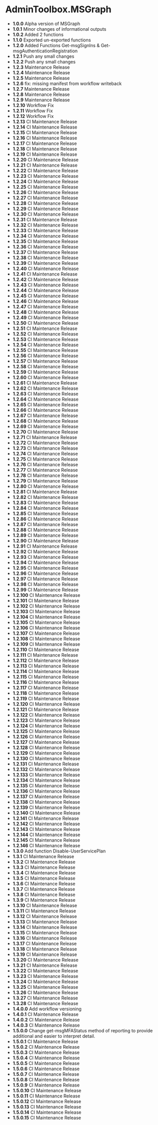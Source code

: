 # **AdminToolbox.MSGraph**

* **1.0.0** Alpha version of MSGraph
* **1.0.1** Minor changes of informational outputs
* **1.0.2** Added 2 functions
* **1.1.0** Exported un-exported functions
* **1.2.0** Added Functions Get-msgSignIns & Get-msgAuthenticationRegistration
* **1.2.1** Push any small changes
* **1.2.2** Push any small changes
* **1.2.3** Maintenance Release
* **1.2.4** Maintenance Release
* **1.2.5** Maintenance Release
* **1.2.6** fix: missing manifest from workflow writeback
* **1.2.7** Maintenance Release
* **1.2.8** Maintenance Release
* **1.2.9** Maintenance Release
* **1.2.10** Workflow Fix
* **1.2.11** Workflow Fix
* **1.2.12** Workflow Fix
* **1.2.13** CI Maintenance Release
* **1.2.14** CI Maintenance Release
* **1.2.15** CI Maintenance Release
* **1.2.16** CI Maintenance Release
* **1.2.17** CI Maintenance Release
* **1.2.18** CI Maintenance Release
* **1.2.19** CI Maintenance Release
* **1.2.20** CI Maintenance Release
* **1.2.21** CI Maintenance Release
* **1.2.22** CI Maintenance Release
* **1.2.23** CI Maintenance Release
* **1.2.24** CI Maintenance Release
* **1.2.25** CI Maintenance Release
* **1.2.26** CI Maintenance Release
* **1.2.27** CI Maintenance Release
* **1.2.28** CI Maintenance Release
* **1.2.29** CI Maintenance Release
* **1.2.30** CI Maintenance Release
* **1.2.31** CI Maintenance Release
* **1.2.32** CI Maintenance Release
* **1.2.33** CI Maintenance Release
* **1.2.34** CI Maintenance Release
* **1.2.35** CI Maintenance Release
* **1.2.36** CI Maintenance Release
* **1.2.37** CI Maintenance Release
* **1.2.38** CI Maintenance Release
* **1.2.39** CI Maintenance Release
* **1.2.40** CI Maintenance Release
* **1.2.41** CI Maintenance Release
* **1.2.42** CI Maintenance Release
* **1.2.43** CI Maintenance Release
* **1.2.44** CI Maintenance Release
* **1.2.45** CI Maintenance Release
* **1.2.46** CI Maintenance Release
* **1.2.47** CI Maintenance Release
* **1.2.48** CI Maintenance Release
* **1.2.49** CI Maintenance Release
* **1.2.50** CI Maintenance Release
* **1.2.51** CI Maintenance Release
* **1.2.52** CI Maintenance Release
* **1.2.53** CI Maintenance Release
* **1.2.54** CI Maintenance Release
* **1.2.55** CI Maintenance Release
* **1.2.56** CI Maintenance Release
* **1.2.57** CI Maintenance Release
* **1.2.58** CI Maintenance Release
* **1.2.59** CI Maintenance Release
* **1.2.60** CI Maintenance Release
* **1.2.61** CI Maintenance Release
* **1.2.62** CI Maintenance Release
* **1.2.63** CI Maintenance Release
* **1.2.64** CI Maintenance Release
* **1.2.65** CI Maintenance Release
* **1.2.66** CI Maintenance Release
* **1.2.67** CI Maintenance Release
* **1.2.68** CI Maintenance Release
* **1.2.69** CI Maintenance Release
* **1.2.70** CI Maintenance Release
* **1.2.71** CI Maintenance Release
* **1.2.72** CI Maintenance Release
* **1.2.73** CI Maintenance Release
* **1.2.74** CI Maintenance Release
* **1.2.75** CI Maintenance Release
* **1.2.76** CI Maintenance Release
* **1.2.77** CI Maintenance Release
* **1.2.78** CI Maintenance Release
* **1.2.79** CI Maintenance Release
* **1.2.80** CI Maintenance Release
* **1.2.81** CI Maintenance Release
* **1.2.82** CI Maintenance Release
* **1.2.83** CI Maintenance Release
* **1.2.84** CI Maintenance Release
* **1.2.85** CI Maintenance Release
* **1.2.86** CI Maintenance Release
* **1.2.87** CI Maintenance Release
* **1.2.88** CI Maintenance Release
* **1.2.89** CI Maintenance Release
* **1.2.90** CI Maintenance Release
* **1.2.91** CI Maintenance Release
* **1.2.92** CI Maintenance Release
* **1.2.93** CI Maintenance Release
* **1.2.94** CI Maintenance Release
* **1.2.95** CI Maintenance Release
* **1.2.96** CI Maintenance Release
* **1.2.97** CI Maintenance Release
* **1.2.98** CI Maintenance Release
* **1.2.99** CI Maintenance Release
* **1.2.100** CI Maintenance Release
* **1.2.101** CI Maintenance Release
* **1.2.102** CI Maintenance Release
* **1.2.103** CI Maintenance Release
* **1.2.104** CI Maintenance Release
* **1.2.105** CI Maintenance Release
* **1.2.106** CI Maintenance Release
* **1.2.107** CI Maintenance Release
* **1.2.108** CI Maintenance Release
* **1.2.109** CI Maintenance Release
* **1.2.110** CI Maintenance Release
* **1.2.111** CI Maintenance Release
* **1.2.112** CI Maintenance Release
* **1.2.113** CI Maintenance Release
* **1.2.114** CI Maintenance Release
* **1.2.115** CI Maintenance Release
* **1.2.116** CI Maintenance Release
* **1.2.117** CI Maintenance Release
* **1.2.118** CI Maintenance Release
* **1.2.119** CI Maintenance Release
* **1.2.120** CI Maintenance Release
* **1.2.121** CI Maintenance Release
* **1.2.122** CI Maintenance Release
* **1.2.123** CI Maintenance Release
* **1.2.124** CI Maintenance Release
* **1.2.125** CI Maintenance Release
* **1.2.126** CI Maintenance Release
* **1.2.127** CI Maintenance Release
* **1.2.128** CI Maintenance Release
* **1.2.129** CI Maintenance Release
* **1.2.130** CI Maintenance Release
* **1.2.131** CI Maintenance Release
* **1.2.132** CI Maintenance Release
* **1.2.133** CI Maintenance Release
* **1.2.134** CI Maintenance Release
* **1.2.135** CI Maintenance Release
* **1.2.136** CI Maintenance Release
* **1.2.137** CI Maintenance Release
* **1.2.138** CI Maintenance Release
* **1.2.139** CI Maintenance Release
* **1.2.140** CI Maintenance Release
* **1.2.141** CI Maintenance Release
* **1.2.142** CI Maintenance Release
* **1.2.143** CI Maintenance Release
* **1.2.144** CI Maintenance Release
* **1.2.145** CI Maintenance Release
* **1.2.146** CI Maintenance Release
* **1.3.0** Add function Disable-UserServicePlan
* **1.3.1** CI Maintenance Release
* **1.3.2** CI Maintenance Release
* **1.3.3** CI Maintenance Release
* **1.3.4** CI Maintenance Release
* **1.3.5** CI Maintenance Release
* **1.3.6** CI Maintenance Release
* **1.3.7** CI Maintenance Release
* **1.3.8** CI Maintenance Release
* **1.3.9** CI Maintenance Release
* **1.3.10** CI Maintenance Release
* **1.3.11** CI Maintenance Release
* **1.3.12** CI Maintenance Release
* **1.3.13** CI Maintenance Release
* **1.3.14** CI Maintenance Release
* **1.3.15** CI Maintenance Release
* **1.3.16** CI Maintenance Release
* **1.3.17** CI Maintenance Release
* **1.3.18** CI Maintenance Release
* **1.3.19** CI Maintenance Release
* **1.3.20** CI Maintenance Release
* **1.3.21** CI Maintenance Release
* **1.3.22** CI Maintenance Release
* **1.3.23** CI Maintenance Release
* **1.3.24** CI Maintenance Release
* **1.3.25** CI Maintenance Release
* **1.3.26** CI Maintenance Release
* **1.3.27** CI Maintenance Release
* **1.3.28** CI Maintenance Release
* **1.4.0.0** Add workflow versioning
* **1.4.0.1** CI Maintenance Release
* **1.4.0.2** CI Maintenance Release
* **1.4.0.3** CI Maintenance Release
* **1.5.0.0** Change get-msgMFAStatus method of reporting to provide additional and easier to interpret detail.
* **1.5.0.1** CI Maintenance Release
* **1.5.0.2** CI Maintenance Release
* **1.5.0.3** CI Maintenance Release
* **1.5.0.4** CI Maintenance Release
* **1.5.0.5** CI Maintenance Release
* **1.5.0.6** CI Maintenance Release
* **1.5.0.7** CI Maintenance Release
* **1.5.0.8** CI Maintenance Release
* **1.5.0.9** CI Maintenance Release
* **1.5.0.10** CI Maintenance Release
* **1.5.0.11** CI Maintenance Release
* **1.5.0.12** CI Maintenance Release
* **1.5.0.13** CI Maintenance Release
* **1.5.0.14** CI Maintenance Release
* **1.5.0.15** CI Maintenance Release